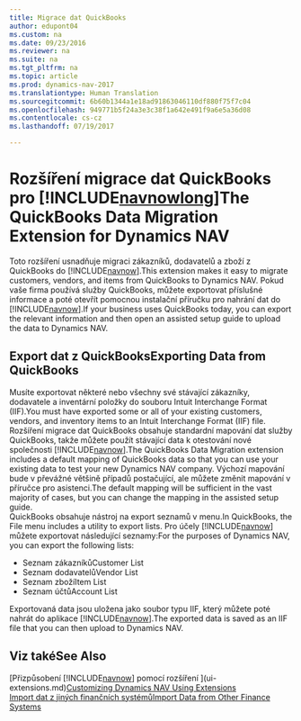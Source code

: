 ```yaml
---
title: Migrace dat QuickBooks
author: edupont04
ms.custom: na
ms.date: 09/23/2016
ms.reviewer: na
ms.suite: na
ms.tgt_pltfrm: na
ms.topic: article
ms.prod: dynamics-nav-2017
ms.translationtype: Human Translation
ms.sourcegitcommit: 6b60b1344a1e18ad91863046110df880f75f7c04
ms.openlocfilehash: 949771b5f24a3e3c38f1a642e491f9a6e5a36d08
ms.contentlocale: cs-cz
ms.lasthandoff: 07/19/2017

---
```


# <a name="the-quickbooks-data-migration-extension-for-dynamics-nav"></a><span data-ttu-id="5af92-102">Rozšíření migrace dat QuickBooks pro [!INCLUDE[navnowlong](includes/navnowlong_md.md)]</span><span class="sxs-lookup"><span data-stu-id="5af92-102">The QuickBooks Data Migration Extension for Dynamics NAV</span></span>
<span data-ttu-id="5af92-103">Toto rozšíření usnadňuje migraci zákazníků, dodavatelů a zboží z QuickBooks do [!INCLUDE[navnow](includes/navnow_md.md)].</span><span class="sxs-lookup"><span data-stu-id="5af92-103">This extension makes it easy to migrate customers, vendors, and items from QuickBooks to Dynamics NAV.</span></span> <span data-ttu-id="5af92-104">Pokud vaše firma používá služby QuickBooks, můžete exportovat příslušné informace a poté otevřít pomocnou instalační příručku pro nahrání dat do [!INCLUDE[navnow](includes/navnow_md.md)].</span><span class="sxs-lookup"><span data-stu-id="5af92-104">If your business uses QuickBooks today, you can export the relevant information and then open an assisted setup guide to upload the data to Dynamics NAV.</span></span>  

## <a name="exporting-data-from-quickbooks"></a><span data-ttu-id="5af92-105">Export dat z QuickBooks</span><span class="sxs-lookup"><span data-stu-id="5af92-105">Exporting Data from QuickBooks</span></span>
<span data-ttu-id="5af92-106">Musíte exportovat některé nebo všechny své stávající zákazníky, dodavatele a inventární položky do souboru Intuit Interchange Format (IIF).</span><span class="sxs-lookup"><span data-stu-id="5af92-106">You must have exported some or all of your existing customers, vendors, and inventory items to an Intuit Interchange Format (IIF) file.</span></span> <span data-ttu-id="5af92-107">Rozšíření migrace dat QuickBooks obsahuje standardní mapování dat služby QuickBooks, takže můžete použít stávající data k otestování nové společnosti [!INCLUDE[navnow](includes/navnow_md.md)].</span><span class="sxs-lookup"><span data-stu-id="5af92-107">The QuickBooks Data Migration extension includes a default mapping of QuickBooks data so that you can use your existing data to test your new Dynamics NAV company.</span></span> <span data-ttu-id="5af92-108">Výchozí mapování bude v převážné většině případů postačující, ale můžete změnit mapování v příručce pro asistenci.</span><span class="sxs-lookup"><span data-stu-id="5af92-108">The default mapping will be sufficient in the vast majority of cases, but you can change the mapping in the assisted setup guide.</span></span>  
<span data-ttu-id="5af92-109">QuickBooks obsahuje nástroj na export seznamů v menu.</span><span class="sxs-lookup"><span data-stu-id="5af92-109">In QuickBooks, the File menu includes a utility to export lists.</span></span> <span data-ttu-id="5af92-110">Pro účely [!INCLUDE[navnow](includes/navnow_md.md)] můžete exportovat následující seznamy:</span><span class="sxs-lookup"><span data-stu-id="5af92-110">For the purposes of Dynamics NAV, you can export the following lists:</span></span>
- <span data-ttu-id="5af92-111">Seznam zákazníků</span><span class="sxs-lookup"><span data-stu-id="5af92-111">Customer List</span></span>
- <span data-ttu-id="5af92-112">Seznam dodavatelů</span><span class="sxs-lookup"><span data-stu-id="5af92-112">Vendor List</span></span>
- <span data-ttu-id="5af92-113">Seznam zboží</span><span class="sxs-lookup"><span data-stu-id="5af92-113">Item List</span></span>
- <span data-ttu-id="5af92-114">Seznam účtů</span><span class="sxs-lookup"><span data-stu-id="5af92-114">Account List</span></span>  

<span data-ttu-id="5af92-115">Exportovaná data jsou uložena jako soubor typu IIF, který můžete poté nahrát do aplikace [!INCLUDE[navnow](includes/navnow_md.md)].</span><span class="sxs-lookup"><span data-stu-id="5af92-115">The exported data is saved as an IIF file that you can then upload to Dynamics NAV.</span></span>

## <a name="see-also"></a><span data-ttu-id="5af92-116">Viz také</span><span class="sxs-lookup"><span data-stu-id="5af92-116">See Also</span></span>  
<span data-ttu-id="5af92-117">[Přizpůsobení [!INCLUDE[navnow](includes/navnow_md.md)] pomocí rozšíření ](ui-extensions.md)</span><span class="sxs-lookup"><span data-stu-id="5af92-117">[Customizing Dynamics NAV Using Extensions ](ui-extensions.md)</span></span>  
[<span data-ttu-id="5af92-118">Import dat z jiných finančních systémů</span><span class="sxs-lookup"><span data-stu-id="5af92-118">Import Data from Other Finance Systems</span></span>](upload-data.md)  

